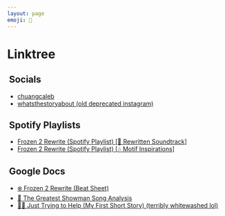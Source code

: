 ```yaml
---
layout: page
emoji: 🌲
---
```


# Linktree

## <i class="bi bi-person" style="margin-right: 0.2em"></i> Socials

- <a href="https://github.com/chuangcaleb"  target="_blank" rel="noopener noreferrer" class="text-decoration-none">
  	<i class="bi-github flex-shrink-0 me-2 text-muted"></i>chuangcaleb
  </a>
- <a href="https://instagram.com/whatsthestoryabout"  target="_blank" rel="noopener noreferrer" class="text-decoration-none">
  	<i class="bi-instagram flex-shrink-0 me-2 text-muted"></i>whatsthestoryabout (old deprecated instagram)
  </a>

## <i class="bi bi-spotify" style="margin-right: 0.2em"></i> Spotify Playlists

- [Frozen 2 Rewrite (Spotify Playlist) [🎵 Rewritten Soundtrack]](https://open.spotify.com/playlist/4k70ESeqeI8uw9ie4akd8d?si=5a13835bab1b4876)
- [Frozen 2 Rewrite (Spotify Playlist) [🎶 Motif Inspirations]](https://open.spotify.com/playlist/19oL7AytTj1KjJfGPFHz65?si=438cdbfc059e4d06)

## <i class="bi bi-google" style="margin-right: 0.2em"></i> Google Docs

- [❄️ Frozen 2 Rewrite (Beat Sheet)](https://docs.google.com/document/d/1MZKWkegyyvGFvyRAcahXhfmD-dE4LG-GbGaRsCyl7-s/edit?usp=sharing)
- [🎪 The Greatest Showman Song Analysis](https://docs.google.com/document/d/17104rC8Q2xxpGGvWhxhk5T0bU6eOfqqpYfbdfazW87o/edit?usp=sharing)
- [👨‍⚕️ Just Trying to Help (My First Short Story) (terribly whitewashed lol)](https://docs.google.com/document/d/161U4wfotjsm1I7pa-bwzTQSyg8p5FxPlq56eP3a7fSg/edit?usp=sharing)
